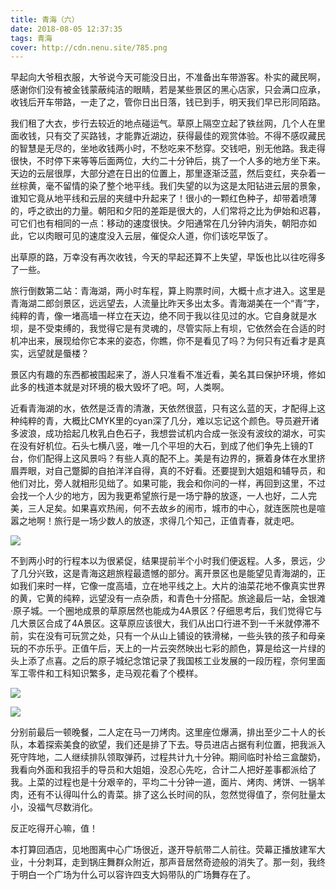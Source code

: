 ```yaml
---
title: 青海（六）
date: 2018-08-05 12:37:35
tags: 青海
cover: http://cdn.nenu.site/785.png
---
```


早起向大爷租衣服，大爷说今天可能没日出，不准备出车带游客。朴实的藏民啊，感谢你们没有被金钱蒙蔽纯洁的眼睛，若是某些景区的黑心店家，只会满口应承，收钱后开车带路，一走了之，管你日出日落，钱已到手，明天我们早已形同陌路。

我们租了大衣，步行去较近的地点碰运气。草原上隔空立起了铁丝网，几个人在里面收钱，只有交了买路钱，才能靠近湖边，获得最佳的观赏体验。不得不感叹藏民的智慧是无尽的，坐地收钱两小时，不愁吃来不愁穿。交钱吧，别无他路。我走得很快，不时停下来等等后面两位，大约二十分钟后，挑了一个人多的地方坐下来。天边的云层很厚，大部分遮在日出的位置上，那里逐渐泛蓝，然后变红，夹杂着一丝棕黄，毫不留情的染了整个地平线。我们失望的以为这是太阳钻进云层的景象，谁知它竟从地平线和云层的夹缝中升起来了！很小的一颗红色种子，却带着喷薄的，呼之欲出的力量。朝阳和夕阳的差距是很大的，人们常将之比为伊始和迟暮，可它们也有相同的一点：移动的速度很快。夕阳通常在几分钟内消失，朝阳亦如此，它以肉眼可见的速度没入云层，催促众人道，你们该吃早饭了。

出草原的路，万幸没有再次收钱，今天的早起还算不上失望，早饭也比以往吃得多了一些。

旅行倒数第二站：青海湖，两小时车程，算上购票时间，大概十点才进入。这里是青海湖二郎剑景区，远远望去，人流量比昨天多出太多。青海湖美在一个“青”字，纯粹的青，像一堵高墙一样立在天边，绝不同于我以往见过的水。它自身就是水坝，是不受束缚的，我觉得它是有灵魂的，尽管实际上有坝，它依然会在合适的时机冲出来，展现给你它本来的姿态，你瞧，你不是看见了吗？为何只有近看才是真实，远望就是蜃楼？

景区内有趣的东西都被围起来了，游人只准看不准近看，美名其曰保护环境，修如此多的栈道本就是对环境的极大毁坏了吧。呵，人类啊。

近看青海湖的水，依然是泛青的清澈，天依然很蓝，只有这么蓝的天，才配得上这种纯粹的青，大概比CMYK里的cyan深了几分，难以忘记这个颜色。导员避开诸多波浪，成功拾起几枚乳白色石子，我想尝试机内合成一张没有波纹的湖水，可实在没有好机位。石头七横八竖，唯一几个平坦的大石，到成了他们争先上镜的T台，你们配得上这风景吗？有些人真的配不上。美是有边界的，撅着身体在水里挤眉弄眼，对自己蹩脚的自拍洋洋自得，真的不好看。还要提到大姐姐和辅导员，和他们对比，旁人就相形见绌了。如果可能，我会和你问的一样，再回到这里，不过会找一个人少的地方，因为我更希望旅行是一场宁静的放逐，一人也好，二人完美，三人足矣。如果喜欢热闹，何不去故乡的闹市，城市的中心，就连医院也是喧嚣之地啊！旅行是一场少数人的放逐，求得几个知己，正值青春，就走吧。

![](http://cdn.nenu.site/785.png)

不到两小时的行程本以为很紧促，结果提前半个小时我们便返程。人多，景远，少了几分兴致，这是青海这趟旅程最遗憾的部分。离开景区也是能望见青海湖的，正如我们来时一样，它像一度高墙，立在地平线之上。大片的油菜花地不像真实世界的黄，它黄的纯粹，远望没有一点杂质，和青色十分搭配。旅途最后一站，金银滩·原子城。一个圈地成景的草原居然也能成为4A景区？仔细思考后，我们觉得它与几大景区合成了4A景区。这草原应该很大，我们从出口行进不到一千米就停滞不前，实在没有可玩赏之处，只有一个从山上铺设的铁滑梯，一些头铁的孩子和母亲玩的不亦乐乎。正值午后，天上的一片云突然映出七彩的颜色，算是给这一片绿的头上添了点喜。之后的原子城纪念馆记录了我国核工业发展的一段历程，奈何里面军工零件和工科知识繁多，走马观花看了个模样。

![](http://cdn.nenu.site/4564.png)

![](http://cdn.nenu.site/4565.png)

分别前最后一顿晚餐，二人定在马一刀烤肉。这里座位爆满，排出至少二十人的长队，本着探索美食的欲望，我们还是排了下去。导员进店占据有利位置，把我派入死守阵地，二人继续排队领取弹药，过程共计九十分钟。期间临时补给三盒酸奶，我看向外面和我招手的导员和大姐姐，没忍心先吃，合计二人把好差事都派给了我。上菜的过程也是十分艰辛的，平均二十分钟一道，面片、烤肉、烤饼、一锅羊肉，还有不认得叫什么的青菜。排了这么长时间的队，忽然觉得值了，奈何肚量太小，没福气尽数消化。

反正吃得开心嘛，值！

本打算回酒店，见地图离中心广场很近，遂开导航带二人前往。荧幕正播放建军大业，十分刺耳，走到锅庄舞群众附近，那声音居然奇迹般的消失了。那一刻，我终于明白一个广场为什么可以容许四支大妈带队的广场舞存在了。

